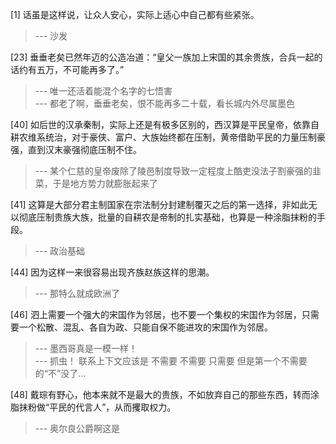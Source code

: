 
[1] 话虽是这样说，让众人安心，实际上适心中自己都有些紧张。
>--- 沙发<br>

[23] 垂垂老矣已然年迈的公造冶道：“皇父一族加上宋国的其余贵族，合兵一起的话约有五万，不可能再多了。”
>--- 唯一还活着能混个名字的七悟害<br>
>--- 都老了啊，垂垂老矣，恨不能再多二十载，看长城内外尽属墨色<br>

[40] 如后世的汉承秦制，实际上还是有极多区别的，西汉算是平民皇帝，依靠自耕农维系统治，对于豪侠、富户、大族始终都在压制，黄帝借助平民的力量压制豪强，直到汉末豪强彻底压制不住。
>--- 某个仁慈的皇帝废除了陵邑制度导致一定程度上酷吏没法子割豪强的韭菜，于是地方势力就膨胀起来了<br>

[41] 这算是大部分君主制国家在宗法制分封建制覆灭之后的第一选择，非如此无以彻底压制贵族大族，批量的自耕农是帝制的扎实基础，也算是一种涂脂抹粉的手段。
>--- 政治基础<br>

[44] 因为这样一来很容易出现齐族赵族这样的思潮。
>--- 那特么就成欧洲了<br>

[46] 泗上需要一个强大的宋国作为邻居，也不要一个集权的宋国作为邻居，只需要一个松散、混乱、各自为政、只能自保不能进攻的宋国作为邻居。
>--- 墨西哥真是一模一样！<br>
>--- 抓虫！
联系上下文应该是
不需要 不需要 只需要
但是第一个不需要的“不”没了…<br>

[48] 戴琮有野心，他本来就不是最大的贵族，不如放弃自己的那些东西，转而涂脂抹粉做“平民的代言人”，从而攫取权力。
>--- 奥尔良公爵啊这是<br>
